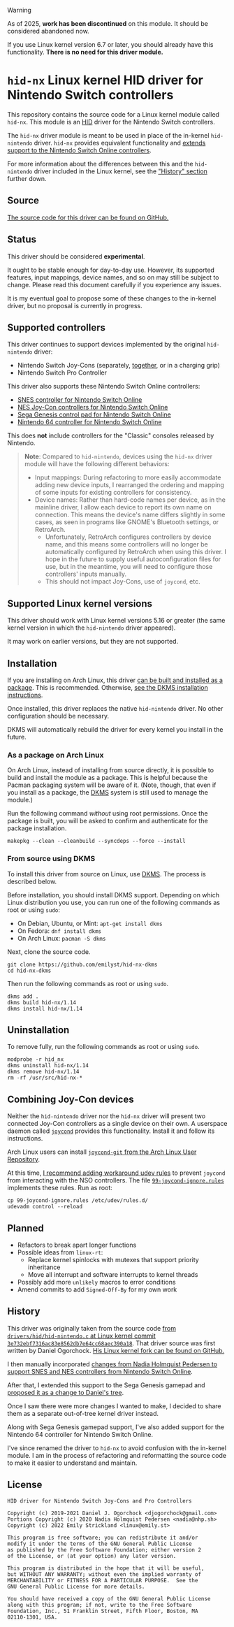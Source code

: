 > [!WARNING]
> As of 2025, **work has been discontinued** on this module. It should be considered abandoned now.
>
> If you use Linux kernel version 6.7 or later, you should already have this functionality. **There is no need for this driver module.**

`hid-nx` Linux kernel HID driver for Nintendo Switch controllers
================================================================

This repository contains the source code for a Linux kernel module called `hid-nx`. This module is an [HID](https://en.wikipedia.org/wiki/Human_interface_device) driver for the Nintendo Switch controllers.

The `hid-nx` driver module is meant to be used in place of the in-kernel `hid-nintendo` driver. `hid-nx` provides equivalent functionality and [extends support to the Nintendo Switch Online controllers](#supported-controllers).

For more information about the differences between this and the `hid-nintendo` driver included in the Linux kernel, see the ["History" section](#history) further down.


Source
------

[The source code for this driver can be found on GitHub.](https://github.com/emilyst/hid-nx-dkms)


Status
------

This driver should be considered **experimental**.

It ought to be stable enough for day-to-day use. However, its supported features, input mappings, device names, and so on may still be subject to change. Please read this document carefully if you experience any issues.

It is my eventual goal to propose some of these changes to the in-kernel driver, but no proposal is currently in progress.


Supported controllers
---------------------

This driver continues to support devices implemented by the original `hid-nintendo` driver:

* Nintendo Switch Joy-Cons (separately, [together](#combining-joy-con-devices), or in a charging grip)
* Nintendo Switch Pro Controller

This driver also supports these Nintendo Switch Online controllers:

* [SNES controller for Nintendo Switch Online](https://www.nintendo.com/store/products/super-nintendo-entertainment-system-controller/)
* [NES Joy-Con controllers for Nintendo Switch Online](https://www.nintendo.com/store/products/nintendo-entertainment-system-controllers/)
* [Sega Genesis control pad for Nintendo Switch Online](https://www.nintendo.com/store/products/sega-genesis-control-pad/)
* [Nintendo 64 controller for Nintendo Switch Online](https://www.nintendo.com/store/products/nintendo-64-controller/)

This does **not** include controllers for the "Classic" consoles released by Nintendo.

> **Note**: Compared to `hid-nintendo`, devices using the `hid-nx` driver module will have the following different behaviors:
>
> * Input mappings: During refactoring to more easily accommodate adding new device inputs, I rearranged the ordering and mapping of some inputs for existing controllers for consistency.
> * Device names: Rather than hard-code names per device, as in the mainline driver, I allow each device to report its own name on connection. This means the device's name differs slightly in some cases, as seen in programs like GNOME's Bluetooth settings, or RetroArch.
>   * Unfortunately, RetroArch configures controllers by device name, and this means some controllers will no longer be automatically configured by RetroArch when using this driver. I hope in the future to supply useful autoconfiguration files for use, but in the meantime, you will need to configure those controllers' inputs manually.
>   * This should not impact Joy-Cons, use of `joycond`, etc.


Supported Linux kernel versions
-------------------------------

This driver should work with Linux kernel versions 5.16 or greater (the same kernel version in which the `hid-nintendo` driver appeared).

It may work on earlier versions, but they are not supported.


Installation
------------

If you are installing on Arch Linux, this driver [can be built and installed as a package](#arch-linux-package-installation). This is recommended. Otherwise, [see the DKMS installation instructions](#from-source-using-dkms).

Once installed, this driver replaces the native `hid-nintendo` driver. No other configuration should be necessary.

DKMS will automatically rebuild the driver for every kernel you install in the future.


### As a package on Arch Linux

On Arch Linux, instead of installing from source directly, it is possible to build and install the module as a package. This is helpful because the Pacman packaging system will be aware of it. (Note, though, that even if you install as a package, the [DKMS](https://wiki.archlinux.org/title/Dynamic_Kernel_Module_Support) system is still used to manage the module.)

Run the following command *without* using root permissions. Once the package is built, you will be asked to confirm and authenticate for the package installation.

    makepkg --clean --cleanbuild --syncdeps --force --install


### From source using DKMS

To install this driver from source on Linux, use [DKMS](https://github.com/dell/dkms). The process is described below.

Before installation, you should install DKMS support. Depending on which Linux distribution you use, you can run one of the following commands as root or using `sudo`:

* On Debian, Ubuntu, or Mint:   `apt-get install dkms`
* On Fedora:                    `dnf install dkms`
* On Arch Linux:                `pacman -S dkms`

Next, clone the source code.

    git clone https://github.com/emilyst/hid-nx-dkms
    cd hid-nx-dkms

Then run the following commands as root or using `sudo`.

    dkms add .
    dkms build hid-nx/1.14
    dkms install hid-nx/1.14


Uninstallation
--------------

To remove fully, run the following commands as root or using `sudo`.

    modprobe -r hid_nx
    dkms uninstall hid-nx/1.14
    dkms remove hid-nx/1.14
    rm -rf /usr/src/hid-nx-*


Combining Joy-Con devices
-------------------------

Neither the `hid-nintendo` driver nor the `hid-nx` driver will present two connected Joy-Con controllers as a single device on their own. A userspace daemon called [`joycond`](https://github.com/DanielOgorchock/joycond) provides this functionality. Install it and follow its instructions.

Arch Linux users can install [`joycond-git` from the Arch Linux User Repository](https://aur.archlinux.org/packages/joycond-git).

At this time, [I recommend adding workaround udev rules](99-joycond-ignore.rules) to prevent `joycond` from interacting with the NSO controllers. The file [`99-joycond-ignore.rules`](99-joycond-ignore.rules) implements these rules. Run as root:

    cp 99-joycond-ignore.rules /etc/udev/rules.d/
    udevadm control --reload


Planned
-------

* Refactors to break apart longer functions
* Possible ideas from `linux-rt`:
  * Replace kernel spinlocks with mutexes that support priority inheritance
  * Move all interrupt and software interrupts to kernel threads
* Possibly add more `unlikely` macros to error conditions
* Amend commits to add `Signed-Off-By` for my own work


History
-------

This driver was originally taken from the source code [from `drivers/hid/hid-nintendo.c` at Linux kernel commit `3e732ebf7316ac83e8562db7e64cc68aec390a18`](https://github.com/torvalds/linux/blob/3e732). That driver source was first written by Daniel Ogorchock. [His Linux kernel fork can be found on GitHub.](https://github.com/DanielOgorchock/linux)

I then manually incorporated [changes from Nadia Holmquist Pedersen to support SNES and NES controllers from Nintendo Switch Online](https://github.com/nadiaholmquist/linux/tree/hid-nintendo).

After that, I extended this support to the Sega Genesis gamepad and [proposed it as a change to Daniel's tree](https://github.com/DanielOgorchock/linux/pull/35).

Once I saw there were more changes I wanted to make, I decided to share them as a separate out-of-tree kernel driver instead.

Along with Sega Genesis gamepad support, I've also added support for the Nintendo 64 controller for Nintendo Switch Online.

I've since renamed the driver to `hid-nx` to avoid confusion with the in-kernel module. I am in the process of refactoring and reformatting the source code to make it easier to understand and maintain.


License
-------

    HID driver for Nintendo Switch Joy-Cons and Pro Controllers

    Copyright (c) 2019-2021 Daniel J. Ogorchock <djogorchock@gmail.com>
    Portions Copyright (c) 2020 Nadia Holmquist Pedersen <nadia@nhp.sh>
    Copyright (c) 2022 Emily Strickland <linux@emily.st>

    This program is free software; you can redistribute it and/or
    modify it under the terms of the GNU General Public License
    as published by the Free Software Foundation; either version 2
    of the License, or (at your option) any later version.

    This program is distributed in the hope that it will be useful,
    but WITHOUT ANY WARRANTY; without even the implied warranty of
    MERCHANTABILITY or FITNESS FOR A PARTICULAR PURPOSE.  See the
    GNU General Public License for more details.

    You should have received a copy of the GNU General Public License
    along with this program; if not, write to the Free Software
    Foundation, Inc., 51 Franklin Street, Fifth Floor, Boston, MA
    02110-1301, USA.

